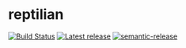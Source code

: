 # reptilian
[![Build Status](https://travis-ci.org/igbeni/reptilian.svg?branch=master)](https://travis-ci.org/igbeni/reptilian)
[![Latest release](https://img.shields.io/github/release/igbeni/reptilian.svg)](https://github.com/igbeni/reptilian/releases/latest)
[![semantic-release](https://img.shields.io/badge/%20%20%F0%9F%93%A6%F0%9F%9A%80-semantic--release-e10079.svg)](https://github.com/semantic-release/semantic-release)
